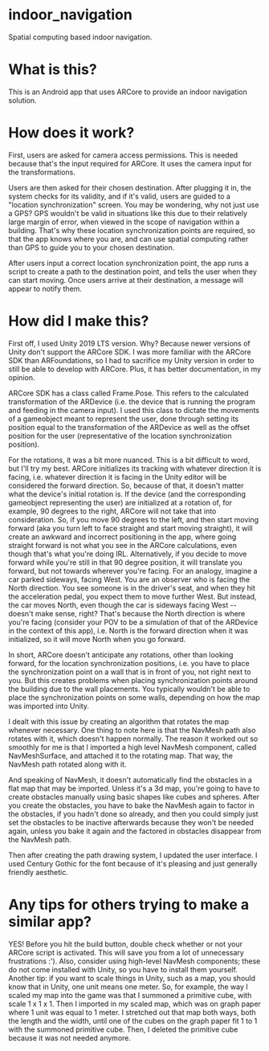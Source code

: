 # indoor_navigation
Spatial computing based indoor navigation. 
# What is this?
This is an Android app that uses ARCore to provide an indoor navigation solution. 

# How does it work?
First, users are asked for camera access permissions. This is needed because that's the input required for ARCore. It uses the camera input for the transformations. 

Users are then asked for their chosen destination. After plugging it in, the system checks for its validity, and if it's valid, users are guided to a 
"location synchronization" screen. You may be wondering, why not just use a GPS? GPS wouldn't be valid in situations like this due to their relatively large margin of error, 
when viewed in the scope of navigation within a building. That's why these location synchronization points are required, so that the app knows where you are, 
and can use spatial computing rather than GPS to guide you to your chosen destination. 

After users input a correct location synchronization point, the app runs a script to create a path to the destination point, and tells the user when they can start moving.
Once users arrive at their destination, a message will appear to notify them.  

# How did I make this?
First off, I used Unity 2019 LTS version. Why? Because newer versions of Unity don't support the ARCore SDK. I was more familiar with the ARCore SDK than ARFoundations, 
so I had to sacrifice my Unity version in order to still be able to develop with ARCore. Plus, it has better documentation, in my opinion. 

ARCore SDK has a class called Frame.Pose. This refers to the calculated transformation of the ARDevice (i.e. the device that is running the program and feeding in the camera input).
I used this class to dictate the movements of a gameobject meant to represent the user, done through setting its position equal to the transformation of the ARDevice 
as well as the offset position for the user (representative of the location synchronization position).

For the rotations, it was a bit more nuanced. This is a bit difficult to word, but I'll try my best. 
ARCore initializes its tracking with whatever direction it is facing, i.e. whatever direction it is facing in the Unity editor will be considered the forward direction. So, because of that, it doesn't matter what the device's initial rotation is. If the device (and the corresponding 
gameobject representing the user) are initialized at a rotation of, for example, 90 degrees to the right, ARCore will not take that into consideration. So, if you move 90 degrees to the left, and then start moving forward 
(aka you turn left to face straight and start moving straight), it will create an awkward and incorrect positioning in the app, where going straight forward is not what you see in the ARCore calculations, even though that's what you're doing IRL.
Alternatively, if you decide to move forward while you're still in that 90 degree position, it will translate you forward, but not towards wherever you're facing. For an analogy, imagine a car parked sideways, facing West. You are an observer who is facing the North direction. You see someone is in the driver's seat, and 
when they hit the acceleration pedal, you expect them to move further West. But instead, the car moves North, even though the car is sideways facing West -- doesn't make sense, right? That's because the North direction is where you're facing (consider your POV to be a simulation of that of the ARDevice in the context of this app), i.e. North is the forward direction when it was initialized, so it will move North when you go forward. 

In short, ARCore doesn't anticipate any rotations, other than looking forward, for the location synchronization positions, i.e. you have to place the synchronization point on a wall that is in front of you, not right next to you. But this creates problems when 
placing synchronization points around the building due to the wall placements. You typically wouldn't be able to place the synchronization points on some walls, depending on how the map was imported 
into Unity. 

I dealt with this issue by creating an algorithm that rotates the map whenever necessary. One thing to note here is that the NavMesh path also rotates with it, which doesn't happen normally. 
The reason it worked out so smoothly for me is that I imported a high level NavMesh component, called NavMeshSurface, and attached it to the rotating map. That way,
the NavMesh path rotated along with it. 

And speaking of NavMesh, it doesn't automatically find the obstacles in a flat map that may be imported. Unless it's a 3d map, you're going to have to create obstacles 
manually using basic shapes like cubes and spheres. After you create the obstacles, you have to bake the NavMesh again to factor in the obstacles, if you hadn't done so already, and then you could simply just set the 
obstacles to be inactive afterwards because they won't be needed again, unless you bake it again and the factored in obstacles disappear from the NavMesh path. 

Then after creating the path drawing system, I updated the user interface. I used Century Gothic for the font because of it's pleasing and just generally friendly aesthetic. 

# Any tips for others trying to make a similar app?
YES! Before you hit the build button, double check whether or not your ARCore script is activated. This will save you from a lot of unnecessary frustrations :').
Also, consider using high-level NavMesh components; these do not come installed with Unity, so you have to install them yourself. 
Another tip: if you want to scale things in Unity, such as a map, you should know that in Unity, one unit means one meter. So, for example, the way I scaled my map into the 
game was that I summoned a primitive cube, with scale 1 x 1 x 1. Then I imported in my scaled map, which was on graph paper where 1 unit was equal to 1 meter. I stretched out that map both ways, both the length and the width, until one of the cubes on the graph paper fit 1 to 1 with the summoned primitive cube. Then, I deleted the primitive cube because it was not needed anymore. 


